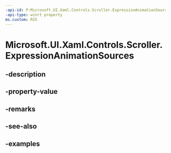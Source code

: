 ```yaml
---
-api-id: P:Microsoft.UI.Xaml.Controls.Scroller.ExpressionAnimationSources
-api-type: winrt property
ms.custom: RS5
---
```


<!-- Property syntax.
public CompositionPropertySet ExpressionAnimationSources { get; }
-->

# Microsoft.UI.Xaml.Controls.Scroller.ExpressionAnimationSources

## -description

## -property-value

## -remarks

## -see-also

## -examples

